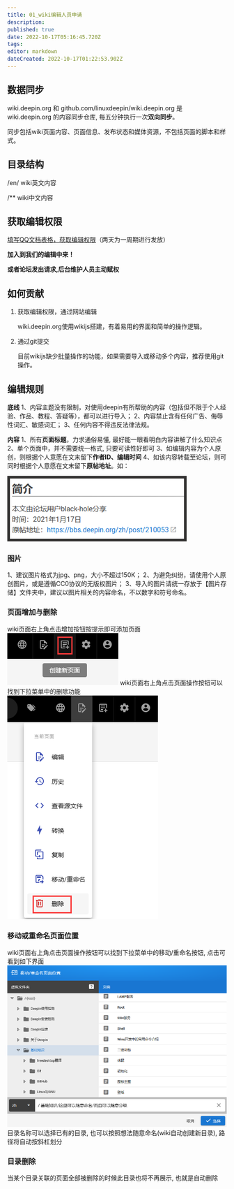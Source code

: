 ```yaml
---
title: 01_wiki编辑人员申请
description: 
published: true
date: 2022-10-17T05:16:45.720Z
tags: 
editor: markdown
dateCreated: 2022-10-17T01:22:53.902Z
---
```



## 数据同步
wiki.deepin.org 和 github.com/linuxdeepin/wiki.deepin.org 是 wiki.deepin.org 的内容同步仓库, 每五分钟执行一次**双向同步**。

同步包括wiki页面内容、页面信息、发布状态和媒体资源，不包括页面的脚本和样式。


## 目录结构

/en/ wiki英文内容

/** wiki中文内容

## 获取编辑权限

[填写QQ文档表格，获取编辑权限](https://docs.qq.com/sheet/DWEpQZEdaZUt6RG9h?u=dc588b8aa9b04938aa5120aec1e98ae0&tab=BB08J2)（两天为一周期进行发放）

**加入到我们的编辑中来！**

**或者论坛发出请求,后台维护人员主动赋权**

## 如何贡献

1. 获取编辑权限，通过网站编辑

    wiki.deepin.org使用wikijs搭建，有着易用的界面和简单的操作逻辑。

2. 通过git提交

    目前wikijs缺少批量操作的功能，如果需要导入或移动多个内容，推荐使用git操作。
    
## 编辑规则

**底线**
1、内容主题没有限制，对使用deepin有所帮助的内容（包括但不限于个人经验、作品、教程、答疑等），都可以进行导入；
2、内容禁止含有任何广告、侮辱性词汇、敏感词汇；
3、任何内容不得违反法律法规。

**内容**
1、所有**页面标题**，力求通俗易懂, 最好能一眼看明白内容讲解了什么知识点
2、单个页面中，并不需要统一格式, 只要可读性好即可
3、如编辑内容为个人原创，则根据个人意愿在文末留下**作者ID、编辑时间**
4、如该内容转载至论坛，则可同时根据个人意愿在文末留下**原帖地址**。如：

![简介编辑-样式.png](/图片存储/简介编辑-样式.png)


### 图片
1、建议图片格式为jpg、png，大小不超过150K；
2、为避免纠纷，请使用个人原创图片，或是遵循CC0协议的无版权图片；
3、导入的图片请统一存放于【图片存储】文件夹中，建议以图片相关的内容命名，不以数字和符号命名。

### 页面增加与删除
wiki页面右上角点击增加按钮按提示即可添加页面
![2022-10-13_15143.png](/2022-10-13_15143.png)
wiki页面右上角点击页面操作按钮可以找到下拉菜单中的删除功能
![2022-10-13_1508.png](/2022-10-13_1508.png)
### 移动或重命名页面位置
wiki页面右上角点击页面操作按钮可以找到下拉菜单中的移动/重命名按钮, 点击可看到如下界面
![2022-10-13_34856.png](/2022-10-13_34856.png)
目录名称可以选择已有的目录, 也可以按照想法随意命名(wiki自动创建新目录), 路径将自动按斜杠划分
### 目录删除
当某个目录关联的页面全部被删除的时候此目录也将不再展示, 也就是自动删除
